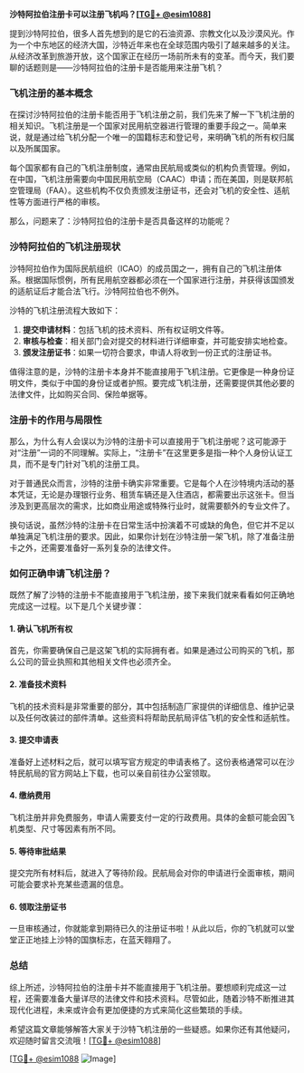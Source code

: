 **沙特阿拉伯注册卡可以注册飞机吗？[[TG💪+ @esim1088](https://t.me/s/esim1088)]**

提到沙特阿拉伯，很多人首先想到的是它的石油资源、宗教文化以及沙漠风光。作为一个中东地区的经济大国，沙特近年来也在全球范围内吸引了越来越多的关注。从经济改革到旅游开放，这个国家正在经历一场前所未有的变革。而今天，我们要聊的话题则是——沙特阿拉伯的注册卡是否能用来注册飞机？

### 飞机注册的基本概念

在探讨沙特阿拉伯的注册卡能否用于飞机注册之前，我们先来了解一下飞机注册的相关知识。飞机注册是一个国家对民用航空器进行管理的重要手段之一。简单来说，就是通过给飞机分配一个唯一的国籍标志和登记号，来明确飞机的所有权归属以及所属国家。

每个国家都有自己的飞机注册制度，通常由民航局或类似的机构负责管理。例如，在中国，飞机注册需要向中国民用航空局（CAAC）申请；而在美国，则是联邦航空管理局（FAA）。这些机构不仅负责颁发注册证书，还会对飞机的安全性、适航性等方面进行严格的审核。

那么，问题来了：沙特阿拉伯的注册卡是否具备这样的功能呢？

### 沙特阿拉伯的飞机注册现状

沙特阿拉伯作为国际民航组织（ICAO）的成员国之一，拥有自己的飞机注册体系。根据国际惯例，所有民用航空器都必须在一个国家进行注册，并获得该国颁发的适航证后才能合法飞行。沙特阿拉伯也不例外。

沙特的飞机注册流程大致如下：

1. **提交申请材料**：包括飞机的技术资料、所有权证明文件等。
2. **审核与检查**：相关部门会对提交的材料进行详细审查，并可能安排实地检查。
3. **颁发注册证书**：如果一切符合要求，申请人将收到一份正式的注册证书。

值得注意的是，沙特的注册卡本身并不能直接用于飞机注册。它更像是一种身份证明文件，类似于中国的身份证或者护照。要完成飞机注册，还需要提供其他必要的法律文件，比如购买合同、保险单据等。

### 注册卡的作用与局限性

那么，为什么有人会误以为沙特的注册卡可以直接用于飞机注册呢？这可能源于对“注册”一词的不同理解。实际上，“注册卡”在这里更多是指一种个人身份认证工具，而不是专门针对飞机的注册工具。

对于普通民众而言，沙特的注册卡确实非常重要。它是每个人在沙特境内活动的基本凭证，无论是办理银行业务、租赁车辆还是入住酒店，都需要出示这张卡。但当涉及到更高层次的需求，比如商业用途或特殊行业时，就需要额外的专业文件了。

换句话说，虽然沙特的注册卡在日常生活中扮演着不可或缺的角色，但它并不足以单独满足飞机注册的要求。因此，如果你计划在沙特注册一架飞机，除了准备注册卡之外，还需要准备好一系列复杂的法律文件。

### 如何正确申请飞机注册？

既然了解了沙特的注册卡不能直接用于飞机注册，接下来我们就来看看如何正确地完成这一过程。以下是几个关键步骤：

#### 1. 确认飞机所有权
首先，你需要确保自己是这架飞机的实际拥有者。如果是通过公司购买的飞机，那么公司的营业执照和其他相关文件也必须齐全。

#### 2. 准备技术资料
飞机的技术资料是非常重要的部分，其中包括制造厂家提供的详细信息、维护记录以及任何改装过的部件清单。这些资料将帮助民航局评估飞机的安全性和适航性。

#### 3. 提交申请表
准备好上述材料之后，就可以填写官方规定的申请表格了。这份表格通常可以在沙特民航局的官方网站上下载，也可以亲自前往办公室领取。

#### 4. 缴纳费用
飞机注册并非免费服务，申请人需要支付一定的行政费用。具体的金额可能会因飞机类型、尺寸等因素有所不同。

#### 5. 等待审批结果
提交完所有材料后，就进入了等待阶段。民航局会对你的申请进行全面审核，期间可能会要求补充某些遗漏的信息。

#### 6. 领取注册证书
一旦审核通过，你就能拿到期待已久的注册证书啦！从此以后，你的飞机就可以堂堂正正地挂上沙特的国旗标志，在蓝天翱翔了。

### 总结

综上所述，沙特阿拉伯的注册卡并不能直接用于飞机注册。要想顺利完成这一过程，还需要准备大量详尽的法律文件和技术资料。尽管如此，随着沙特不断推进其现代化进程，未来或许会有更加便捷的方式来简化这些繁琐的手续。

希望这篇文章能够解答大家关于沙特飞机注册的一些疑惑。如果你还有其他疑问，欢迎随时留言交流哦！[[TG💪+ @esim1088](https://t.me/s/esim1088)]

[[TG💪+ @esim1088](https://t.me/s/esim1088) ![Image](https://i.postimg.cc/4NQfJmqS/Snipaste-2025-05-13-00-14-12.png)]